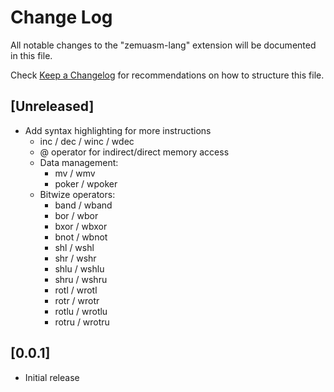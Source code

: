 # Change Log

All notable changes to the "zemuasm-lang" extension will be documented in this file.

Check [Keep a Changelog](http://keepachangelog.com/) for recommendations on how to structure this file.

## [Unreleased]
- Add syntax highlighting for more instructions
    - inc / dec / winc / wdec
    - @ operator for indirect/direct memory access
    - Data management:
        - mv / wmv
        - poker / wpoker
    - Bitwize operators:
        - band / wband
        - bor / wbor
        - bxor / wbxor
        - bnot / wbnot
        - shl / wshl
        - shr / wshr
        - shlu / wshlu
        - shru / wshru
        - rotl / wrotl
        - rotr / wrotr
        - rotlu / wrotlu
        - rotru / wrotru

## [0.0.1]
- Initial release